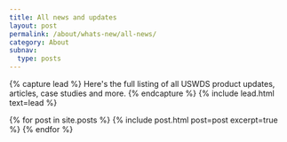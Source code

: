 ```yaml
---
title: All news and updates
layout: post
permalink: /about/whats-new/all-news/
category: About
subnav:
  type: posts
---
```

{% capture lead %}
Here's the full listing of all USWDS product updates, articles, case studies and more.
{% endcapture %}
{% include lead.html text=lead %}

{% for post in site.posts %}
  {% include post.html post=post excerpt=true %}
{% endfor %}